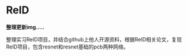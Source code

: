 # ReID
**整理更新img.....**

整理实习ReID项目，并结合github上他人开源资料，根据ReID相关论文，复现ReID项目，包含resnet和resnet基础的pcb两种网络。

